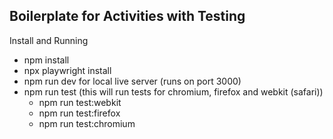 ## Boilerplate for Activities with Testing

Install and Running
- npm install
- npx playwright install
- npm run dev for local live server (runs on port 3000)
- npm run test (this will run tests for chromium, firefox and webkit (safari))
    - npm run test:webkit
    - npm run test:firefox
    - npm run test:chromium